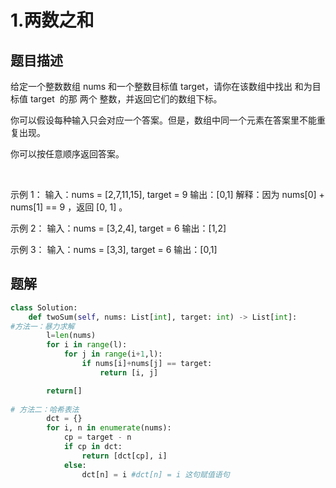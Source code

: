# 1.两数之和

## 题目描述
给定一个整数数组 nums 和一个整数目标值 target，请你在该数组中找出 和为目标值 target  的那 两个 整数，并返回它们的数组下标。

你可以假设每种输入只会对应一个答案。但是，数组中同一个元素在答案里不能重复出现。

你可以按任意顺序返回答案。

 

示例 1：
输入：nums = [2,7,11,15], target = 9
输出：[0,1]
解释：因为 nums[0] + nums[1] == 9 ，返回 [0, 1] 。

示例 2：
输入：nums = [3,2,4], target = 6
输出：[1,2]

示例 3：
输入：nums = [3,3], target = 6
输出：[0,1]


## 题解

```python
class Solution:
    def twoSum(self, nums: List[int], target: int) -> List[int]:
#方法一：暴力求解
        l=len(nums)
        for i in range(l):
            for j in range(i+1,l):
                if nums[i]+nums[j] == target:
                    return [i, j]

        return[]
      
# 方法二：哈希表法
        dct = {}
        for i, n in enumerate(nums):
            cp = target - n
            if cp in dct:
                return [dct[cp], i]
            else:
                dct[n] = i #dct[n] = i 这句赋值语句
                
```             
